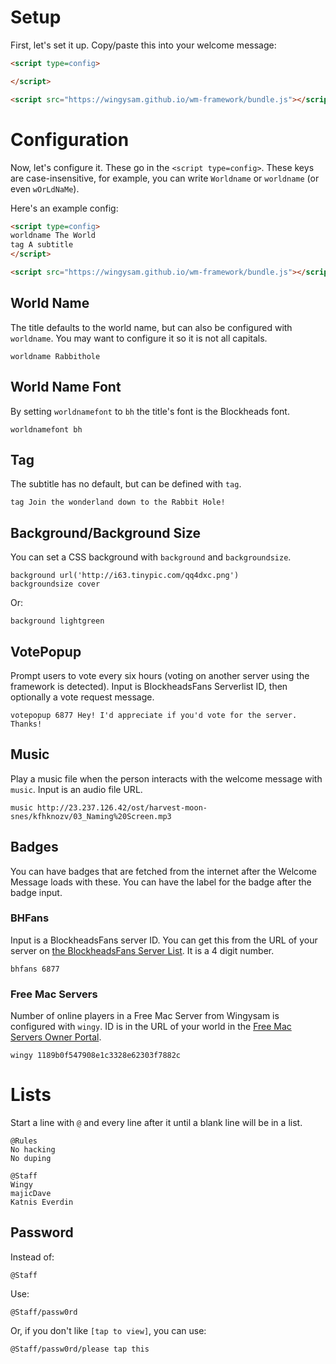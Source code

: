 # Setup
First, let's set it up. Copy/paste this into your welcome message:
```html
<script type=config>

</script>

<script src="https://wingysam.github.io/wm-framework/bundle.js"></script>
```

# Configuration
Now, let's configure it.
These go in the `<script type=config>`.
These keys are case-insensitive, for example, you can write `Worldname` or `worldname` (or even `wOrLdNaMe`).

Here's an example config:
```html
<script type=config>
worldname The World
tag A subtitle
</script>

<script src="https://wingysam.github.io/wm-framework/bundle.js"></script>
```

## World Name
The title defaults to the world name, but can also be configured with `worldname`.
You may want to configure it so it is not all capitals.
```
worldname Rabbithole
```

## World Name Font
By setting `worldnamefont` to `bh` the title's font is the Blockheads font.
```
worldnamefont bh
```

## Tag
The subtitle has no default, but can be defined with `tag`.
```
tag Join the wonderland down to the Rabbit Hole!
```

## Background/Background Size
You can set a CSS background with `background` and `backgroundsize`.
```
background url('http://i63.tinypic.com/qq4dxc.png')
backgroundsize cover
```
Or:
```
background lightgreen
```

## VotePopup
Prompt users to vote every six hours (voting on another server using the framework is detected).
Input is BlockheadsFans Serverlist ID, then optionally a vote request message.
```
votepopup 6877 Hey! I'd appreciate if you'd vote for the server. Thanks!
```

## Music
Play a music file when the person interacts with the welcome message with `music`.
Input is an audio file URL.
```
music http://23.237.126.42/ost/harvest-moon-snes/kfhknozv/03_Naming%20Screen.mp3
```

## Badges
You can have badges that are fetched from the internet after the Welcome Message loads with these.
You can have the label for the badge after the badge input.

### BHFans
Input is a BlockheadsFans server ID.
You can get this from the URL of your server on [the BlockheadsFans Server List](https://blockheadsfans.com/servers).
It is a 4 digit number.
```
bhfans 6877
```

### Free Mac Servers
Number of online players in a Free Mac Server from Wingysam is configured with `wingy`.
ID is in the URL of your world in the [Free Mac Servers Owner Portal](https://block.wingysam.xyz/op).
```
wingy 1189b0f547908e1c3328e62303f7882c
```

# Lists
Start a line with `@` and every line after it until a blank line will be in a list.
```
@Rules
No hacking
No duping

@Staff
Wingy
majicDave
Katnis Everdin
```
## Password
Instead of:
```
@Staff
```
Use:
```
@Staff/passw0rd
```
Or, if you don't like `[tap to view]`, you can use:
```
@Staff/passw0rd/please tap this
```